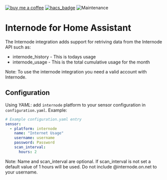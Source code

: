[![buy me a coffee](https://img.shields.io/badge/If%20you%20like%20it-Buy%20us%20a%20coffee-green.svg?style=for-the-badge)](https://www.buymeacoffee.com/leighcurran)
[![hacs_badge](https://img.shields.io/badge/HACS-Custom-orange.svg?style=for-the-badge)](https://github.com/custom-components/hacs)
![Maintenance](https://img.shields.io/maintenance/yes/2022.svg?style=for-the-badge)

# Internode for Home Assistant

The Internode integration adds support for retriving data from the Internode API such as:

- internode_history - This is todays usage
- internode_usage - This is the total cumulative usage for the month

Note: To use the internode integration you need a valid account with Internode.

## Configuration
Using *YAML*: add `internode` platform to your sensor configuration in `configuration.yaml`. Example:

```yaml
# Example configuration.yaml entry
sensor:
  - platform: internode
    name: "Internet Usage"
    username: username
    password: Password
    scan_interval:
      hours: 2
```
Note: Name and scan_interval are optional. If scan_interval is not set a default value of 1 hours will be used. Do not include @internode.on.net to your username.

